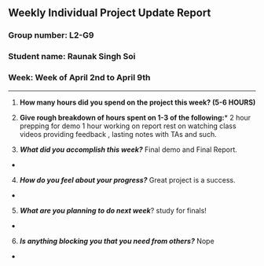## Weekly Individual Project Update Report
### Group number: L2-G9
### Student name: Raunak Singh Soi
### Week: Week of April 2nd to April 9th
___
1. **How many hours did you spend on the project this week? (5-6 HOURS)**

2. **Give rough breakdown of hours spent on 1-3 of the following:***
    2 hour prepping for demo
    1 hour working on report
    rest on watching class videos providing feedback , lasting notes with TAs and such.
   
3. ***What did you accomplish this week?*** 
    Final demo and Final Report.
  - 
4. ***How do you feel about your progress?*** 
     Great project is a success.
  - 
5. ***What are you planning to do next week***? 
     study for finals! 
  - 
6. ***Is anything blocking you that you need from others?*** 
     Nope
  - 
